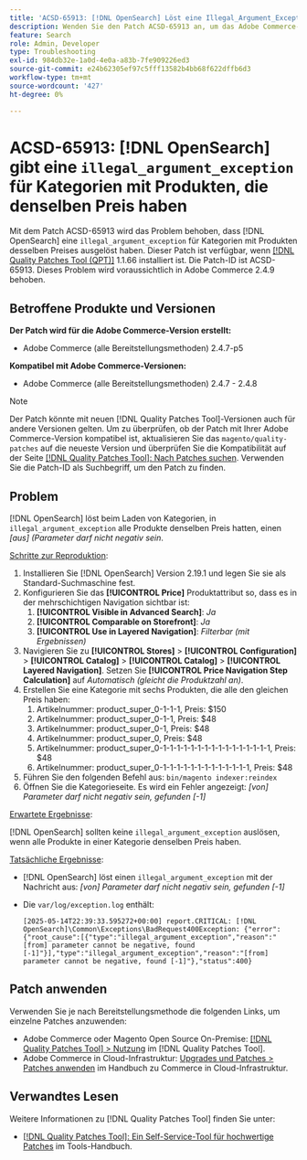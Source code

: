 ```yaml
---
title: 'ACSD-65913: [!DNL OpenSearch] Löst eine Illegal_Argument_Exception für Kategorien aus, für die Produkte denselben Preis haben'
description: Wenden Sie den Patch ACSD-65913 an, um das Adobe Commerce-Problem zu beheben, bei dem  [!DNL Opensearch] eine Illegal_Argument_Exception (“[from]-Parameter darf nicht negativ sein„) in den Kategorien auslöst, die alle Produkte mit demselben Preis enthalten.
feature: Search
role: Admin, Developer
type: Troubleshooting
exl-id: 984db32e-1a0d-4e0a-a83b-7fe909226ed3
source-git-commit: e24b62305ef97c5fff13582b4bb68f622dffb6d3
workflow-type: tm+mt
source-wordcount: '427'
ht-degree: 0%

---
```


# ACSD-65913: [!DNL OpenSearch] gibt eine `illegal_argument_exception` für Kategorien mit Produkten, die denselben Preis haben

Mit dem Patch ACSD-65913 wird das Problem behoben, dass [!DNL OpenSearch] eine `illegal_argument_exception` für Kategorien mit Produkten desselben Preises ausgelöst haben. Dieser Patch ist verfügbar, wenn [[!DNL Quality Patches Tool (QPT)]](/help/tools/quality-patches-tool/quality-patches-tool-to-self-serve-quality-patches.md) 1.1.66 installiert ist. Die Patch-ID ist ACSD-65913. Dieses Problem wird voraussichtlich in Adobe Commerce 2.4.9 behoben.

## Betroffene Produkte und Versionen

**Der Patch wird für die Adobe Commerce-Version erstellt:**

* Adobe Commerce (alle Bereitstellungsmethoden) 2.4.7-p5

**Kompatibel mit Adobe Commerce-Versionen:**

* Adobe Commerce (alle Bereitstellungsmethoden) 2.4.7 - 2.4.8

>[!NOTE]
>
>Der Patch könnte mit neuen [!DNL Quality Patches Tool]-Versionen auch für andere Versionen gelten. Um zu überprüfen, ob der Patch mit Ihrer Adobe Commerce-Version kompatibel ist, aktualisieren Sie das `magento/quality-patches` auf die neueste Version und überprüfen Sie die Kompatibilität auf der Seite [[!DNL Quality Patches Tool]: Nach Patches suchen](https://experienceleague.adobe.com/tools/commerce-quality-patches/index.html). Verwenden Sie die Patch-ID als Suchbegriff, um den Patch zu finden.

## Problem

[!DNL OpenSearch] löst beim Laden von Kategorien, in `illegal_argument_exception` alle Produkte denselben Preis hatten, einen *[aus] (Parameter darf nicht negativ sein*.

<u>Schritte zur Reproduktion</u>:

1. Installieren Sie [!DNL OpenSearch] Version 2.19.1 und legen Sie sie als Standard-Suchmaschine fest.
1. Konfigurieren Sie das **[!UICONTROL Price]** Produktattribut so, dass es in der mehrschichtigen Navigation sichtbar ist:
   1. **[!UICONTROL Visible in Advanced Search]**: *Ja*
   1. **[!UICONTROL Comparable on Storefront]**: *Ja*
   1. **[!UICONTROL Use in Layered Navigation]**: *Filterbar (mit Ergebnissen)*
1. Navigieren Sie zu **[!UICONTROL Stores]** > **[!UICONTROL Configuration]** > **[!UICONTROL Catalog]** > **[!UICONTROL Catalog]** > **[!UICONTROL Layered Navigation]**. Setzen Sie **[!UICONTROL Price Navigation Step Calculation]** auf *Automatisch (gleicht die Produktzahl an)*.
1. Erstellen Sie eine Kategorie mit sechs Produkten, die alle den gleichen Preis haben:
   1. Artikelnummer: product_super_0-1-1-1, Preis: $150
   1. Artikelnummer: product_super_0-1-1, Preis: $48
   1. Artikelnummer: product_super_0-1, Preis: $48
   1. Artikelnummer: product_super_0, Preis: $48
   1. Artikelnummer: product_super_0-1-1-1-1-1-1-1-1-1-1-1-1-1-1-1-1, Preis: $48
   1. Artikelnummer: product_super_0-1-1-1-1-1-1-1-1-1-1-1-1-1, Preis: $48
1. Führen Sie den folgenden Befehl aus:
   `bin/magento indexer:reindex`
1. Öffnen Sie die Kategorieseite. Es wird ein Fehler angezeigt:
   *[von] Parameter darf nicht negativ sein, gefunden [-1]*

<u>Erwartete Ergebnisse</u>:

[!DNL OpenSearch] sollten keine `illegal_argument_exception` auslösen, wenn alle Produkte in einer Kategorie denselben Preis haben.

<u>Tatsächliche Ergebnisse</u>:

* [!DNL OpenSearch] löst einen `illegal_argument_exception` mit der Nachricht aus:
  *[von] Parameter darf nicht negativ sein, gefunden [-1]*

* Die `var/log/exception.log` enthält:

  ```
  [2025-05-14T22:39:33.595272+00:00] report.CRITICAL: [!DNL OpenSearch]\Common\Exceptions\BadRequest400Exception: {"error":{"root_cause":[{"type":"illegal_argument_exception","reason":"[from] parameter cannot be negative, found [-1]"}],"type":"illegal_argument_exception","reason":"[from] parameter cannot be negative, found [-1]"},"status":400}
  ```

## Patch anwenden

Verwenden Sie je nach Bereitstellungsmethode die folgenden Links, um einzelne Patches anzuwenden:

* Adobe Commerce oder Magento Open Source On-Premise: [[!DNL Quality Patches Tool] > Nutzung](/help/tools/quality-patches-tool/usage.md) im [!DNL Quality Patches Tool].
* Adobe Commerce in Cloud-Infrastruktur: [Upgrades und Patches > Patches anwenden](https://experienceleague.adobe.com/docs/commerce-cloud-service/user-guide/develop/upgrade/apply-patches.html) im Handbuch zu Commerce in Cloud-Infrastruktur.

## Verwandtes Lesen

Weitere Informationen zu [!DNL Quality Patches Tool] finden Sie unter:

* [[!DNL Quality Patches Tool]: Ein Self-Service-Tool für hochwertige Patches](/help/tools/quality-patches-tool/quality-patches-tool-to-self-serve-quality-patches.md) im Tools-Handbuch.
